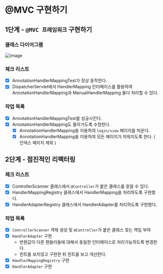 # @MVC 구현하기

## 1단계 - `@MVC 프레임워크` 구현하기

### 클래스 다이어그램

![image](https://user-images.githubusercontent.com/52696169/190914907-beb1d419-d550-4b4e-9f4d-b3948fbb551b.png)

### 체크 리스트

- [x] AnnotationHandlerMappingTest가 정상 동작한다.
- [x] DispatcherServlet에서 HandlerMapping 인터페이스를 활용하여 AnnotationHandlerMapping과 ManualHandlerMapping 둘다 처리할 수 있다.

### 작업 목록

- [x] AnnotationHandlerMappingTest를 성공시킨다.
- [x] AnnotationHandlerMapping도 돌아가도록 수정한다.
    - [x] AnnotationHandlerMapping을 이용하여 `login/view` 페이지를 띄운다.
    - [x] AnnotationHandlerMapping을 이용하여 모든 페이지가 띄워지도록 한다. ( 인덱스 페이지 제외 )

## 2단계 - 점진적인 리팩터링

### 체크 리스트

- [x] ControllerScanner 클래스에서 `@Controller`가 붙은 클래스를 찾을 수 있다.
- [x] HandlerMappingRegistry 클래스에서 HandlerMapping을 처리하도록 구현했다.
- [x] HandlerAdapterRegistry 클래스에서 HandlerAdapter를 처리하도록 구현했다.

### 작업 목록

- [x] `ControllerScanner` 객체 생성 및 `@Controller`가 붙은 클래스 찾는 책임 부여
- [x] `HandlerAdapter` 구현
    - 반환값이 다른 핸들러들에 대해서 동일한 인터페이스로 처리가능하도록 변경한다.
    - 힌트를 보지않고 구현한 뒤 힌트를 보고 개선한다.
- [x] `HandlerMappingRegistry` 구현
- [x] `HandlerAdapter` 구현
